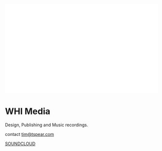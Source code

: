 ![WHI Logo](/assets/svg/WHIMedia-logo-white-optim.svg)

WHI Media
========

Design, Publishing and Music recordings.

contact tim@tspear.com

[SOUNDCLOUD](https://soundcloud.com/whirecordings)

